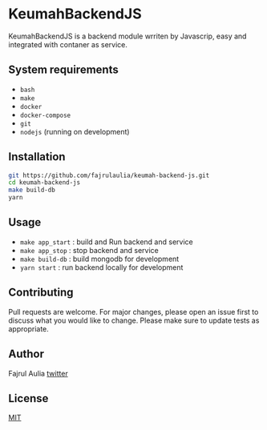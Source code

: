 # KeumahBackendJS
KeumahBackendJS is a backend module wrriten by Javascrip, easy and integrated with contaner as service.

## System requirements
  - `bash`
  - `make`
  - `docker`
  - `docker-compose`
  - `git`
  - `nodejs` (running on development)

## Installation  
```bash
git https://github.com/fajrulaulia/keumah-backend-js.git
cd keumah-backend-js
make build-db
yarn
```

## Usage
- `make app_start` : build and Run backend and service
- `make app_stop`  : stop backend and service 
- `make build-db`  : build mongodb for development
- `yarn start`     : run backend locally for development

## Contributing
Pull requests are welcome. For major changes, please open an issue first to discuss what you would like to change.
Please make sure to update tests as appropriate.

## Author
Fajrul Aulia
[twitter](https://twitter.com/fajrulaulia_)

## License
[MIT](https://choosealicense.com/licenses/mit/)


